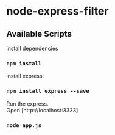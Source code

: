 # node-express-filter

## Available Scripts

install dependencies

### `npm install`

install express:

### `npm install express --save`

Run the express.\
Open [http://localhost:3333]

### `node app.js`
